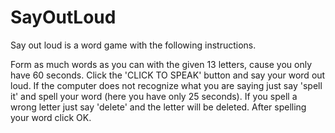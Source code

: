# SayOutLoud

Say out loud is a word game with the following instructions.

Form as much words as you can with the given 13 letters, cause you only have 60 seconds․
Click the 'CLICK TO SPEAK' button and say your word out loud.
If the computer does not recognize what you are saying just say 'spell it' and spell your word (here you have only 25 seconds). 
If you spell a wrong letter just say 'delete' and the letter will be deleted. After spelling your word click OK.
